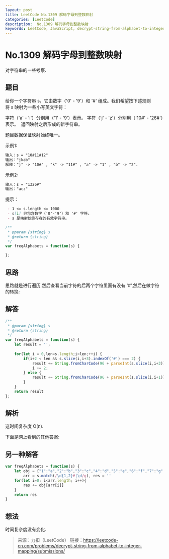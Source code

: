 ```yaml
---
layout: post
title: LeetCode No.1309 解码字母到整数映射
categories: [LeetCode]
description:  No.1309 解码字母到整数映射
keywords: LeetCode, JavaScript, decrypt-string-from-alphabet-to-integer-mapping, 解码字母到整数映射
---
```


# No.1309 解码字母到整数映射  
  
对字符串的一些考察.  

## 题目  

给你一个字符串 s，它由数字（'0' - '9'）和 '#' 组成。我们希望按下述规则将 s 映射为一些小写英文字符：

字符（'a' - 'i'）分别用（'1' - '9'）表示。
字符（'j' - 'z'）分别用（'10#' - '26#'）表示。 
返回映射之后形成的新字符串。

题目数据保证映射始终唯一。

示例1:  

```markdown
输入：s = "10#11#12"
输出："jkab"
解释："j" -> "10#" , "k" -> "11#" , "a" -> "1" , "b" -> "2".
```  

示例2:  

```markdown
输入：s = "1326#"
输出："acz"
```
提示：
```markdown
 - 1 <= s.length <= 1000
 - s[i] 只包含数字（'0'-'9'）和 '#' 字符。
 - s 是映射始终存在的有效字符串。
```

``` javascript
/**
 * @param {string} s
 * @return {string}
 */
var freqAlphabets = function(s) {

};
```

## 思路  

思路就是进行遍历,然后查看当前字符的后两个字符里面有没有 '#',然后在做字符的转换:

## 解答

```javascript
/**
 * @param {string} s
 * @return {string}
 */
var freqAlphabets = function(s) {
    let result = '';
    
    for(let i = 0,len=s.length;i<len;++i) {
        if(i+2 < len && s.slice(i,i+3).indexOf('#') === 2) {
            result += String.fromCharCode(96 + parseInt(s.slice(i,i+3)))
            i += 2;
        } else {
            result += String.fromCharCode(96 + parseInt(s.slice(i,i+1)))
        }
    }
    return result
};
```

## 解析  

这时间复杂度 O(n).

下面是网上看到的其他答案:

## 另一种解答  

```javascript
var freqAlphabets = function(s) {
    let obj = {"1":"a","2":"b","3":"c","4":"d","5":"e","6":"f","7":"g","8":"h","9":"i","10#":"j","11#":"k","12#":"l","13#":"m","14#":"n","15#":"o","16#":"p","17#":"q","18#":"r","19#":"s","20#":"t","21#":"u","22#":"v","23#":"w","24#":"x","25#":"y","26#":"z"},
        arr = s.match(/\d{1,2}#|\d/g), res = ''
    for(let i=0; i<arr.length; i++){
        res += obj[arr[i]]
    }
    return res
}
```  

## 想法  
时间复杂度没有变化.

>来源：力扣（LeetCode）
链接：https://leetcode-cn.com/problems/decrypt-string-from-alphabet-to-integer-mapping/submissions/

